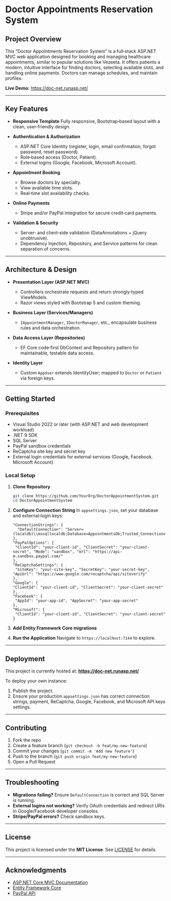 # Doctor Appointments Reservation System

## Project Overview

This “Doctor Appointments Reservation System” is a full‑stack ASP.NET MVC web application designed for booking and managing healthcare appointments, similar to popular solutions like Vezeeta. It offers patients a modern, intuitive interface for finding doctors, selecting available slots, and handling online payments. Doctors can manage schedules, and maintain profiles.

**Live Demo:**
<https://doc-net.runasp.net/>

---

## Key Features

- **Responsive Template**
  Fully responsive, Bootstrap‑based layout with a clean, user‑friendly design.

- **Authentication & Authorization**
  - ASP.NET Core Identity (register, login, email confirmation, forgot password, reset password).
  - Role‑based access (Doctor, Patient).
  - External logins (Google, Facebook, Microsoft Account).

- **Appointment Booking**
  - Browse doctors by specialty.
  - View available time slots.
  - Real‑time slot availability checks.

- **Online Payments**
  - Stripe and/or PayPal integration for secure credit‑card payments.

- **Validation & Security**
  - Server‑ and client‑side validation (DataAnnotations + jQuery unobtrusive).
  - Dependency Injection, Repository, and Service patterns for clean separation of concerns.

---

## Architecture & Design

- **Presentation Layer (ASP.NET MVC)**
  - Controllers orchestrate requests and return strongly‑typed ViewModels.
  - Razor views styled with Bootstrap 5 and custom theming.

- **Business Layer (Services/Managers)**
  - `IAppointmentManager`, `IDoctorManager`, etc., encapsulate business rules and data orchestration.

- **Data Access Layer (Repositories)**
  - EF Core code‑first DbContext and Repository pattern for maintainable, testable data access.

- **Identity Layer**
  - Custom `AppUser` extends IdentityUser; mapped to `Doctor` or `Patient` via foreign keys.

---

## Getting Started

### Prerequisites

- Visual Studio 2022 or later (with ASP.NET and web development workload)
- .NET 9 SDK
- SQL Server
- PayPal sandbox credentials
- ReCaptcha site key and secret key
- External login credentials for external services (Google, Facebook, Microsoft Account)

### Local Setup

1. **Clone Repository**

   ```bash
   git clone https://github.com/YourOrg/DoctorAppointmentSystem.git
   cd DoctorAppointmentSystem
   ```

2. **Configure Connection String**
   In `appsettings.json`, set your database and external‑login keys:

   ```jsonc
   "ConnectionStrings": {
     "DefaultConnection": "Server=(localdb)\\mssqllocaldb;Database=AppointmentsDb;Trusted_Connection=True;"
   },
   "PayPalOptions": {
    "ClientId": "your-client-id", "ClientSecret": "your-client-secret", "Mode": "sandbox", "Url": "https://api-m.sandbox.paypal.com/"
   },
   "ReCaptchaSettings": {
    "SiteKey": "your-site-key", "SecretKey": "your-secret-key", "ApiUrl": "https://www.google.com/recaptcha/api/siteverify"
   },
   "Google": {
   "ClientId": "your-client-id", "ClientSecret": "your-client-secret"
   },
   "Facebook": {
    "AppId": "your-app-id", "AppSecret": "your-app-secret"
   },
   "Microsoft": {
    "ClientId": "your-client-id", "ClientSecret": "your-client-secret"
   }
   ```

3. **Add Entity Framework Core migrations**

4. **Run the Application**
   Navigate to `https://localhost:7144` to explore.

---

## Deployment

This project is currently hosted at:
**<https://doc-net.runasp.net/>**

To deploy your own instance:

1. Publish the project.
2. Ensure your production `appsettings.json` has correct connection strings, payment, ReCaptcha, Google, Facebook, and Microsoft API keys settings.

---

## Contributing

1. Fork the repo
2. Create a feature branch (`git checkout -b feat/my-new-feature`)
3. Commit your changes (`git commit -m 'Add new feature'`)
4. Push to the branch (`git push origin feat/my-new-feature`)
5. Open a Pull Request

---

## Troubleshooting

- **Migrations failing?**
  Ensure `DefaultConnection` is correct and SQL Server is running.
- **External logins not working?**
  Verify OAuth credentials and redirect URIs in Google/Facebook developer consoles.
- **Stripe/PayPal errors?**
  Check sandbox keys.

---

## License

This project is licensed under the **MIT License**. See [LICENSE](LICENSE) for details.

---

## Acknowledgments

- [ASP.NET Core MVC Documentation](https://docs.microsoft.com/aspnet/core/mvc/)
- [Entity Framework Core](https://docs.microsoft.com/ef/core/)
- [PayPal API](https://developer.paypal.com/home/)
